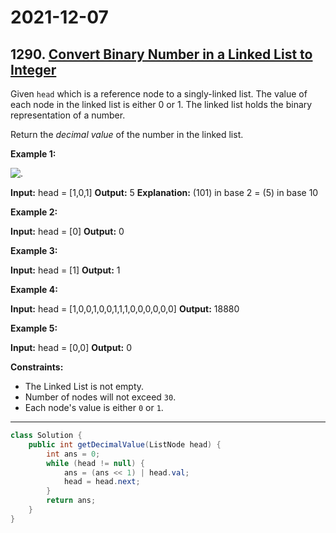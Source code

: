 # 2021-12-07

## 1290. [Convert Binary Number in a Linked List to Integer](https://leetcode.com/problems/convert-binary-number-in-a-linked-list-to-integer/)

Given `head` which is a reference node to a singly-linked list. The value of each node in the linked list is either 0 or 1. The linked list holds the binary representation of a number.

Return the _decimal value_ of the number in the linked list.

**Example 1:**

![.](https://assets.leetcode.com/uploads/2019/12/05/graph-1.png)

**Input:** head = \[1,0,1\]
**Output:** 5
**Explanation:** (101) in base 2 = (5) in base 10

**Example 2:**

**Input:** head = \[0\]
**Output:** 0

**Example 3:**

**Input:** head = \[1\]
**Output:** 1

**Example 4:**

**Input:** head = \[1,0,0,1,0,0,1,1,1,0,0,0,0,0,0\]
**Output:** 18880

**Example 5:**

**Input:** head = \[0,0\]
**Output:** 0

**Constraints:**

- The Linked List is not empty.
- Number of nodes will not exceed `30`.
- Each node's value is either `0` or `1`.

---

```java
class Solution {
    public int getDecimalValue(ListNode head) {
        int ans = 0;
        while (head != null) {
            ans = (ans << 1) | head.val;
            head = head.next;
        }
        return ans;
    }
}
```
